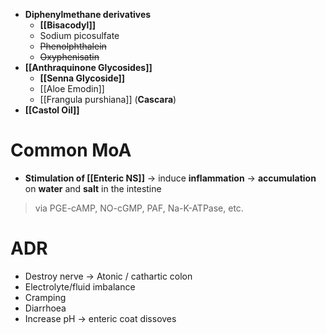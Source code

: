 - **Diphenylmethane derivatives**
	- **[[Bisacodyl]]**
	- Sodium picosulfate
	- ~~Phenolphthalein~~
	- ~~Oxyphenisatin~~ 
- **[[Anthraquinone Glycosides]]**
	- **[[Senna Glycoside]]**
	- [[Aloe Emodin]]
	- [[Frangula purshiana]] (**Cascara**)
- **[[Castol Oil]]**

# Common MoA
- **Stimulation of [[Enteric NS]]** -> induce **inflammation** -> **accumulation** on **water** and **salt** in the intestine
> via PGE-cAMP, NO-cGMP, PAF, Na-K-ATPase, etc.

# ADR
- Destroy nerve -> Atonic / cathartic colon
- Electrolyte/fluid imbalance
- Cramping
- Diarrhoea
- Increase pH -> enteric coat dissoves